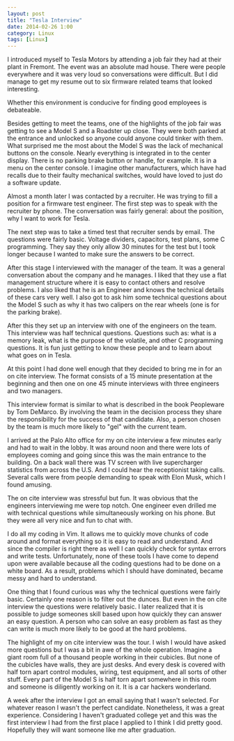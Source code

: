 ```yaml
---
layout: post
title: "Tesla Interview"
date: 2014-02-26 1:00
category: Linux
tags: [Linux]
---
```


I introduced myself to Tesla Motors by attending a job
fair they had at their plant in Fremont.
The event was an absolute mad house.
There were people everywhere and it was very loud
so conversations were difficult.
But I did manage to get my resume out to six firmware related
teams that looked interesting.

Whether this environment is conducive for finding good employees
is debateable.

Besides getting to meet the teams, one of the highlights
of the job fair was getting to see a Model S and a Roadster up close.
They were both parked at the entrance and unlocked so anyone could
anyone could tinker with them.  What surprised me the most about the
Model S was the lack of mechanical buttons on the console.  Nearly
everything is integrated in to the center display.  There is no
parking brake button or handle, for example. It is in a menu on
the center console.  I imagine other manufacturers, which have had
recalls due to their faulty mechanical switches, would have loved
to just do a software update.

Almost a month later I was contacted by a recruiter.
He was trying to fill a position for a firmware test engineer.
The first step was to speak with the recruiter by phone.
The conversation was fairly general: about the position,
why I want to work for Tesla.

The next step was to take a timed test that recruiter sends by email.
The questions were fairly basic.  Voltage dividers, capacitors,
test plans, some C programming.
They say they only allow 30 minutes for the test but I took longer
because I wanted to make sure the answers to be correct.

After this stage I interviewed with the manager of the team.
It was a general conversation about the company and he manages.
I liked that they use a flat management structure
where it is easy to contact others and resolve problems.
I also liked that he is an Engineer and knows the technical details
of these cars very well.  I also got to ask him some technical
questions about the Model S such as why it has two calipers on the
rear wheels (one is for the parking brake).

After this they set up an interview with one of the engineers on the team.
This interview was half technical questions.
Questions such as: what is a memory leak, what is the purpose of the volatile,
and other C programming questions.
It is fun just getting to know these people and to learn about what
goes on in Tesla.

At this point I had done well enough that they decided to bring me
in for an on cite interview.
The format consists of a 15 minute presentation at the beginning and
then one on one 45 minute interviews with three engineers and two managers.

This interview format is similar to what is described in the book
Peopleware by Tom DeMarco.
By involving the team in the decision process they share the
responsibility for the success of that candidate.
Also, a person chosen by the team is much more likely to "gel" with
the current team.

I arrived at the Palo Alto office for my on cite interview a few
minutes early and had to wait in the lobby.
It was around noon and there were lots of employees coming and going
since this was the main entrance to the building.
On a back wall there was TV screen with live supercharger statistics
from across the U.S.  And I could hear the receptionist taking calls.
Several calls were from people demanding to speak with Elon Musk,
which I found amusing.

The on cite interview was stressful but fun.
It was obvious that the engineers interviewing me were top notch.
One engineer even drilled me with technical questions while
simultaneously working on his phone.
But they were all very nice and fun to chat with.

I do all my coding in Vim.
It allows me to quickly move chunks of code around and format everything
so it is easy to read and understand.
And since the compiler is right there as well I can quickly
check for syntax errors and write tests.
Unfortunately, none of these tools I have come to depend upon were
available because all the coding questions had to be done on a white
board.
As a result, problems which I should have dominated,
became messy and hard to understand.

One thing that I found curious was why the technical questions
were fairly basic.  Certainly one reason is to filter out the dunces.
But even in the on cite interview the questions were relatively basic.
I later realized that it is possible to judge someones skill based
upon how quickly they can answer an easy question.
A person who can solve an easy problem as fast as they can write
is much more likely to be good at the hard problems.

The highlight of my on cite interview was the tour.
I wish I would have asked more questions but I was a bit in
awe of the whole operation.
Imagine a giant room full of a thousand people working in their cubicles.
But none of the cubicles have walls, they are just desks.
And every desk is covered with half torn apart control modules,
wiring, test equipment, and all sorts of other stuff.
Every part of the Model S is half torn apart somewhere in this room
and someone is diligently working on it.
It is a car hackers wonderland.

A week after the interview I got an email saying that I wasn't selected.
For whatever reason I wasn't the perfect candidate.
Nonetheless, it was a great experience.
Considering I haven't graduated college yet and this was the
first interview I had from the first place I applied to I think
I did pretty good.  Hopefully they will want someone like me
after graduation.
